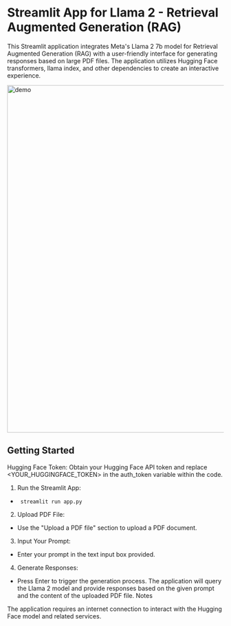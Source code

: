 # Streamlit App for Llama 2 - Retrieval Augmented Generation (RAG)

This Streamlit application integrates Meta's Llama 2 7b model for Retrieval Augmented Generation (RAG) with a user-friendly interface for generating responses based on large PDF files. The application utilizes Hugging Face transformers, llama index, and other dependencies to create an interactive experience.

<img width="809" alt="demo" src="https://github.com/ghchen99/Llama2-RAG/assets/56446026/5507404f-0a60-40ea-8a02-9a195a3dc62a">


## Getting Started
Hugging Face Token: Obtain your Hugging Face API token and replace <YOUR_HUGGINGFACE_TOKEN> in the auth_token variable within the code.

1. Run the Streamlit App:

* ``` streamlit run app.py``` 

2. Upload PDF File:

* Use the "Upload a PDF file" section to upload a PDF document.

3. Input Your Prompt:

* Enter your prompt in the text input box provided.

4. Generate Responses:

* Press Enter to trigger the generation process. The application will query the Llama 2 model and provide responses based on the given prompt and the content of the uploaded PDF file.
Notes

The application requires an internet connection to interact with the Hugging Face model and related services.
